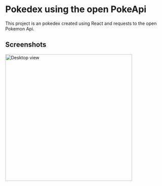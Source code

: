 # Pokedex using the open PokeApi

This project is an pokedex created using React and requests to the open Pokemon Api.

## Screenshots

<picture>
    <img src="https://imgur.com/vY9QFFH.png" width= "400px" alt= "Desktop view">
</picture>

